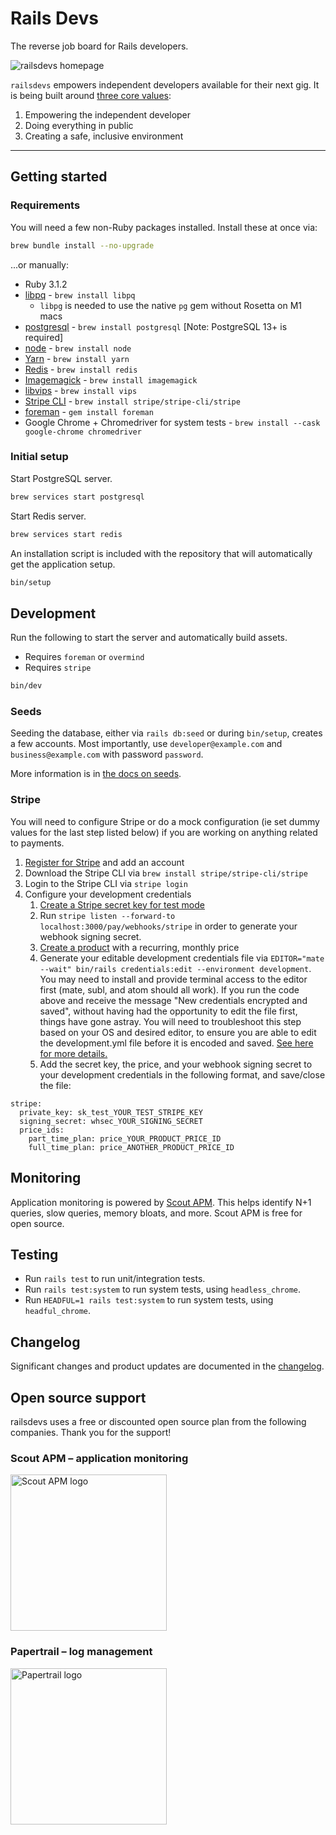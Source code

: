 # Rails Devs

The reverse job board for Rails developers.

![railsdevs homepage](https://user-images.githubusercontent.com/2092156/147028085-eea40303-c572-48c0-b107-0be93cce067c.png)

`railsdevs` empowers independent developers available for their next gig. It is being built around [three core values](https://railsdevs.com/about):

1. Empowering the independent developer
1. Doing everything in public
1. Creating a safe, inclusive environment

---

## Getting started

### Requirements

You will need a few non-Ruby packages installed. Install these at once via:

```bash
brew bundle install --no-upgrade
```

...or manually:

* Ruby 3.1.2
* [libpq](https://www.postgresql.org/docs/9.5/libpq.html) - `brew install libpq`
    * `libpg` is needed to use the native `pg` gem without Rosetta on M1 macs
* [postgresql](https://www.postgresql.org) - `brew install postgresql` [Note: PostgreSQL 13+ is required]
* [node](https://nodejs.org/en/) - `brew install node`
* [Yarn](https://yarnpkg.com) - `brew install yarn`
* [Redis](https://redis.io) - `brew install redis`
* [Imagemagick](https://imagemagick.org) - `brew install imagemagick`
* [libvips](https://www.libvips.org) - `brew install vips`
* [Stripe CLI](https://stripe.com/docs/stripe-cli) - `brew install stripe/stripe-cli/stripe`
* [foreman](https://github.com/ddollar/foreman) - `gem install foreman`
* Google Chrome + Chromedriver for system tests - `brew install --cask google-chrome chromedriver`

### Initial setup

Start PostgreSQL server.

```bash
brew services start postgresql
```

Start Redis server.

```bash
brew services start redis
```

An installation script is included with the repository that will automatically get the application setup.

```bash
bin/setup
```

## Development

Run the following to start the server and automatically build assets.

* Requires `foreman` or `overmind`
* Requires `stripe`

```bash
bin/dev
```

### Seeds

Seeding the database, either via `rails db:seed` or during `bin/setup`, creates a few accounts. Most importantly, use `developer@example.com` and `business@example.com` with password `password`.

More information is in [the docs on seeds](docs/seeds.md).

### Stripe

You will need to configure Stripe or do a mock configuration (ie set dummy values for the last step listed below) if you are working on anything related to payments.

1. [Register for Stripe](https://dashboard.stripe.com/register) and add an account
1. Download the Stripe CLI via `brew install stripe/stripe-cli/stripe`
1. Login to the Stripe CLI via `stripe login`
1. Configure your development credentials
    1. [Create a Stripe secret key for test mode](https://dashboard.stripe.com/test/apikeys)
    1. Run `stripe listen --forward-to localhost:3000/pay/webhooks/stripe` in order to generate your webhook signing secret.
    1. [Create a product](https://dashboard.stripe.com/test/products/create) with a recurring, monthly price
    1. Generate your editable development credentials file via `EDITOR="mate --wait" bin/rails credentials:edit --environment development`. You may need to install and provide terminal access to the editor first (mate, subl, and atom should all work). If you run the code above and receive the message "New credentials encrypted and saved", without having had the opportunity to edit the file first, things have gone astray. You will need to troubleshoot this step based on your OS and desired editor, to ensure you are able to edit the development.yml file before it is encoded and saved. [See here for more details.](https://stackoverflow.com/questions/52370065/issue-to-open-credentials-file)
    1. Add the secret key, the price, and your webhook signing secret to your development credentials in the following format, and save/close the file:

```
stripe:
  private_key: sk_test_YOUR_TEST_STRIPE_KEY
  signing_secret: whsec_YOUR_SIGNING_SECRET
  price_ids:
    part_time_plan: price_YOUR_PRODUCT_PRICE_ID
    full_time_plan: price_ANOTHER_PRODUCT_PRICE_ID
```

## Monitoring

Application monitoring is powered by [Scout APM](https://scoutapm.com). This helps identify N+1 queries, slow queries, memory bloats, and more. Scout APM is free for open source.

## Testing

* Run `rails test` to run unit/integration tests.
* Run `rails test:system` to run system tests, using `headless_chrome`.
* Run `HEADFUL=1 rails test:system` to run system tests, using `headful_chrome`.

## Changelog

Significant changes and product updates are documented in the [changelog](CHANGELOG.md).

## Open source support

railsdevs uses a free or discounted open source plan from the following companies. Thank you for the support!

### Scout APM – application monitoring

<a href="https://tracking.scoutapm.com/t/102858/c/24eac3db-39dd-4863-b972-a35a3e35b72b/NB2HI4DTHIXS65DFOIXGY2JPNA4GWMRZOI======/ter-li-h8k29r">
  <img src="https://user-images.githubusercontent.com/2092156/169346365-12f3806f-5a04-494a-a2d6-45611666c57c.png" width="250" alt="Scout APM logo">
</a>

### Papertrail – log management

<a href="https://papertrailapp.com/?thank=87e5a8">
  <img src="https://user-images.githubusercontent.com/2092156/174669135-16c80551-801d-4d5c-bde8-db81c66eb08f.png" width="250" alt="Papertrail logo">
</a>
